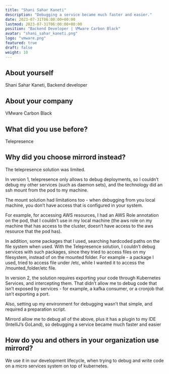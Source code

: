 ```yaml
---
title: "Shani Sahar Kaneti"
description: "Debugging a service became much faster and easier."
date: 2023-07-31T06:00:00+00:00
lastmod: 2023-07-31T06:00:00+00:00
position: "Backend Developer | VMware Carbon Black"
avatar: "shani_sahar_kaneti.png"
logo: "vmware.png"
featured: true
draft: false
weight: 10
---
```


## About yourself

Shani Sahar Kaneti, Backend developer

## About your company

VMware Carbon Black

## What did you use before?

Telepresence

## Why did you choose mirrord instead?

The telepresence solution was limited.

In version 1, telepresence only allows to debug deployments, so I couldn’t debug my other services (such as daemon sets), and the technology did an ssh mount from the pod to my machine.

The mount solution had limitations too - when debugging from you local machine, you don’t have access that is configured in your system. 

For example, for accessing AWS resources, I had an AWS Role annotation on the pod, that I couldn’t use in my local machine (the aws role on my machine that has access to the cluster, doesn’t have access to the aws resource that the pod has).

In addition, some packages that I used, searching hardcoded paths on the file system when used. With the Telepresence solution, I couldn’t debug services with such packages, since they tried to access files on my filesystem, instead of on the mounted folder. For example - a package I used, tried to access file under /etc, while I wanted it to access the /mounted_folder/etc file.

In version 2, the solution requires exporting your code through Kubernetes Services, and intercepting them. That didn’t allow me to debug code that isn’t exposed by services - for example, a kafka consumer, or a cronjob that isn’t exporting a port.

Also, setting up my environment for debugging wasn’t that simple, and required a preparation script.

Mirrord allow me to debug all of the above, plus it has a plugin to my IDE (IntelliJ’s GoLand), so debugging a service became much faster and easier

## How do you and others in your organization use mirrord?

We use it in our development lifecycle, when trying to debug and write code on a micro services system on top of kubernetes. 